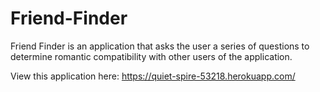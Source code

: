 # Friend-Finder

Friend Finder is an application that asks the user a series of questions to determine romantic compatibility with other users of the application.

View this application here: https://quiet-spire-53218.herokuapp.com/
